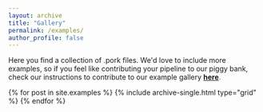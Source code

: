 ```yaml
---
layout: archive
title: "Gallery"
permalink: /examples/
author_profile: false
---
```


Here you find a collection of .pork files. We'd love to include more examples,
so if you feel like contributing your pipeline to our piggy bank,
check our instructions to contribute to our example gallery <span style="color:#52adc8">**[here](/Porcupine/examples/contributing).**</span>

<div class="grid__wrapper">
  {% for post in site.examples %}
    {% include archive-single.html type="grid" %}
  {% endfor %}
</div>
